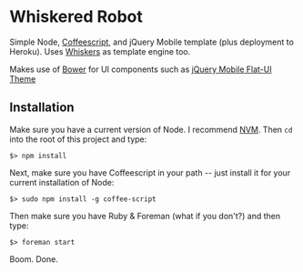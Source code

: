 # Whiskered Robot 

Simple Node, [Coffeescript](http://coffeescript.org/), and jQuery Mobile template (plus deployment to Heroku). Uses [Whiskers](https://github.com/gsf/whiskers.js) as template engine too.

Makes use of [Bower](http://bower.io/) for UI components such as [jQuery Mobile Flat-UI Theme](https://github.com/ququplay/jquery-mobile-flat-ui-theme)

## Installation 

Make sure you have a current version of Node. I recommend [NVM](http://thediscoblog.com/blog/2013/03/12/node-in-3-commands/). Then `cd` into the root of this project and type:

`$> npm install`

Next, make sure you have Coffeescript in your path -- just install it for your current installation of Node:

`$> sudo npm install -g coffee-script`

Then make sure you have Ruby & Foreman (what if you don't?) and then type:

`$> foreman start`

Boom. Done. 